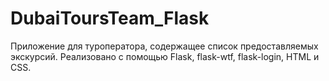 # DubaiToursTeam_Flask
Приложение для туроператора, содержащее список предоставляемых экскурсий.
Реализовано с помощью Flask, flask-wtf, flask-login, HTML и CSS.
